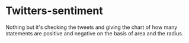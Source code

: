 # Twitters-sentiment
Nothing but it's checking the tweets and giving the chart of how many statements are positive and negative on the basis of area and the radius.
